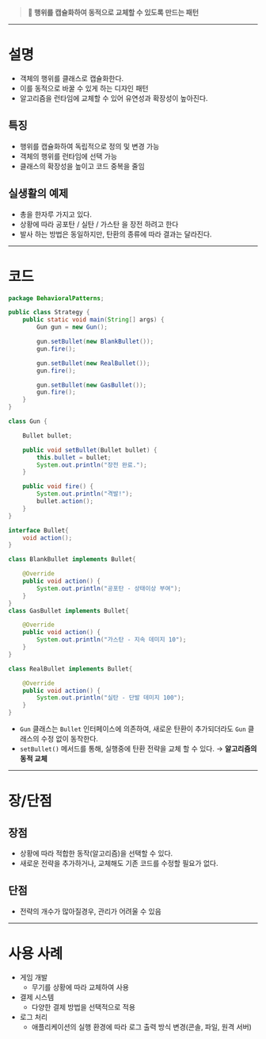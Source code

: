 > **🔫 행위를 캡슐화하여 동적으로 교체할 수 있도록 만드는 패턴**
---
# 설명

- 객체의 행위를 클래스로 캡슐화한다.
- 이를 동적으로 바꿀 수 있게 하는 디자인 패턴
- 알고리즘을 런타임에 교체할 수 있어 유연성과 확장성이 높아진다.

## 특징

- 행위를 캡슐화하여 독립적으로 정의 및 변경 가능
- 객체의 행위를 런타임에 선택 가능
- 클래스의 확장성을 높이고 코드 중복을 줄임

## 실생활의 예제

- 총을 한자루 가지고 있다.
- 상황에 따라 공포탄 / 실탄 / 가스탄 을 장전 하려고 한다
- 발사 하는 방법은 동일하지만, 탄환의 종류에 따라 결과는 달라진다.
---
# 코드

```java
package BehavioralPatterns;

public class Strategy {
    public static void main(String[] args) {
        Gun gun = new Gun();

        gun.setBullet(new BlankBullet());
        gun.fire();

        gun.setBullet(new RealBullet());
        gun.fire();

        gun.setBullet(new GasBullet());
        gun.fire();
    }
}

class Gun {

    Bullet bullet;

    public void setBullet(Bullet bullet) {
        this.bullet = bullet;
        System.out.println("장전 완료.");
    }

    public void fire() {
        System.out.println("격발!");
        bullet.action();
    }
}

interface Bullet{
    void action();
}

class BlankBullet implements Bullet{

    @Override
    public void action() {
        System.out.println("공포탄 - 상태이상 부여");
    }
}
class GasBullet implements Bullet{

    @Override
    public void action() {
        System.out.println("가스탄 - 지속 데미지 10");
    }
}

class RealBullet implements Bullet{

    @Override
    public void action() {
        System.out.println("실탄 - 단발 데미지 100");
    }
}
```

- `Gun` 클래스는 `Bullet` 인터페이스에 의존하여, 새로운 탄환이 추가되더라도 `Gun` 클래스의 수정 없이 동작한다.
- `setBullet()` 메서드를 통해, 실행중에 탄환 전략을 교체 할 수 있다. → **알고리즘의 동적 교체**
---
# 장/단점

## 장점

- 상황에 따라 적합한 동작(알고리즘)을 선택할 수 있다.
- 새로운 전략을 추가하거나, 교체해도 기존 코드를 수정할 필요가 없다.

## 단점

- 전략의 개수가 많아질경우, 관리가 어려울 수 있음
---
# 사용 사례

- 게임 개발
    - 무기를 상황에 따라 교체하여 사용
- 결제 시스템
    - 다양한 결제 방법을 선택적으로 적용
- 로그 처리
    - 애플리케이션의 실행 환경에 따라 로그 출력 방식 변경(콘솔, 파일, 원격 서버)